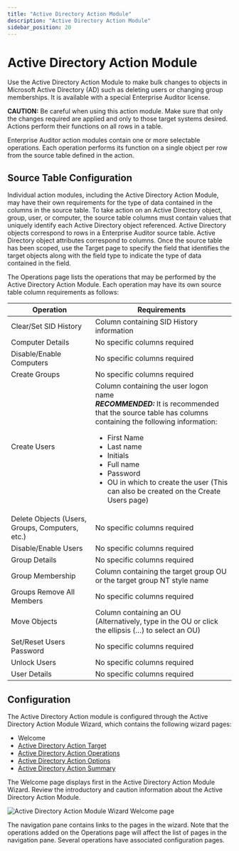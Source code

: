 ```yaml
---
title: "Active Directory Action Module"
description: "Active Directory Action Module"
sidebar_position: 20
---
```


# Active Directory Action Module

Use the Active Directory Action Module to make bulk changes to objects in Microsoft Active Directory
(AD) such as deleting users or changing group memberships. It is available with a special Enterprise
Auditor license.

**CAUTION:** Be careful when using this action module. Make sure that only the changes required are
applied and only to those target systems desired. Actions perform their functions on all rows in a
table.

Enterprise Auditor action modules contain one or more selectable operations. Each operation performs
its function on a single object per row from the source table defined in the action.

## Source Table Configuration

Individual action modules, including the Active Directory Action Module, may have their own
requirements for the type of data contained in the columns in the source table. To take action on an
Active Directory object, group, user, or computer, the source table columns must contain values that
uniquely identify each Active Directory object referenced. Active Directory objects correspond to
rows in a Enterprise Auditor source table. Active Directory object attributes correspond to columns.
Once the source table has been scoped, use the Target page to specify the field that identifies the
target objects along with the field type to indicate the type of data contained in the field.

The Operations page lists the operations that may be performed by the Active Directory Action
Module. Each operation may have its own source table column requirements as follows:

| Operation                                       | Requirements                                                                                                                                                                                                                                                                                                                                           |
| ----------------------------------------------- | ------------------------------------------------------------------------------------------------------------------------------------------------------------------------------------------------------------------------------------------------------------------------------------------------------------------------------------------------------ |
| Clear/Set SID History                           | Column containing SID History information                                                                                                                                                                                                                                                                                                              |
| Computer Details                                | No specific columns required                                                                                                                                                                                                                                                                                                                           |
| Disable/Enable Computers                        | No specific columns required                                                                                                                                                                                                                                                                                                                           |
| Create Groups                                   | No specific columns required                                                                                                                                                                                                                                                                                                                           |
| Create Users                                    | Column containing the user logon name <br />**_RECOMMENDED:_** It is recommended that the source table has columns containing the following information: <ul><li>First Name</li><li>Last name</li><li>Initials</li><li>Full name</li><li>Password</li><li>OU in which to create the user (This can also be created on the Create Users page)</li></ul> |
| Delete Objects (Users, Groups, Computers, etc.) | No specific columns required                                                                                                                                                                                                                                                                                                                           |
| Disable/Enable Users                            | No specific columns required                                                                                                                                                                                                                                                                                                                           |
| Group Details                                   | No specific columns required                                                                                                                                                                                                                                                                                                                           |
| Group Membership                                | Column containing the target group OU or the target group NT style name                                                                                                                                                                                                                                                                                |
| Groups Remove All Members                       | No specific columns required                                                                                                                                                                                                                                                                                                                           |
| Move Objects                                    | Column containing an OU (Alternatively, type in the OU or click the ellipsis (…) to select an OU)                                                                                                                                                                                                                                                      |
| Set/Reset Users Password                        | No specific columns required                                                                                                                                                                                                                                                                                                                           |
| Unlock Users                                    | No specific columns required                                                                                                                                                                                                                                                                                                                           |
| User Details                                    | No specific columns required                                                                                                                                                                                                                                                                                                                           |


## Configuration

The Active Directory Action module is configured through the Active Directory Action Module Wizard,
which contains the following wizard pages:

- Welcome
- [Active Directory Action Target](/docs/accessanalyzer/11.6/admin/action/activedirectory/target.md)
- [Active Directory Action Operations](/docs/accessanalyzer/11.6/admin/action/activedirectory/operations/operations.md)
- [Active Directory Action Options](/docs/accessanalyzer/11.6/admin/action/activedirectory/options.md)
- [Active Directory Action Summary](/docs/accessanalyzer/11.6/admin/action/activedirectory/summary.md)

The Welcome page displays first in the Active Directory Action Module Wizard. Review the
introductory and caution information about the Active Directory Action Module.

![Active Directory Action Module Wizard Welcome page](/img/product_docs/accessanalyzer/11.6/admin/action/activedirectory/welcome.webp)

The navigation pane contains links to the pages in the wizard. Note that the operations added on the
Operations page will affect the list of pages in the navigation pane. Several operations have
associated configuration pages.
